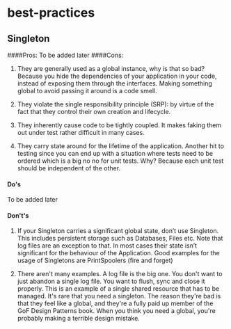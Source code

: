 # best-practices
## Singleton
####Pros:
To be added later
####Cons:
1. They are generally used as a global instance, why is that so bad? Because you hide the 
dependencies of your application in your code, instead of exposing them through the interfaces. 
Making something global to avoid passing it around is a code smell.

2. They violate the single responsibility principle (SRP): by virtue of the fact that they control 
their own creation and lifecycle.

3. They inherently cause code to be tightly coupled. It makes faking them out under test rather 
difficult in many cases.

4. They carry state around for the lifetime of the application. Another hit to testing since you 
can end up with a situation where tests need to be ordered which is a big no no for unit tests. 
Why? Because each unit test should be independent of the other.

#### Do's
To be added later
#### Don't's
1. If your Singleton carries a significant global state, don’t use Singleton. This includes 
persistent storage such as Databases, Files etc. Note that log files are an exception to that. 
In most cases their state isn’t significant for the behaviour of the Application. Good examples 
for the usage of Singletons are PrintSpoolers (fire and forget)

2. There aren't many examples. A log file is the big one. You don't want to just abandon a single 
log file. You want to flush, sync and close it properly. This is an example of a single shared 
resource that has to be managed.
It's rare that you need a singleton. The reason they're bad is that they feel like a global, and 
they're a fully paid up member of the GoF Design Patterns book.
When you think you need a global, you're probably making a terrible design mistake.
   
